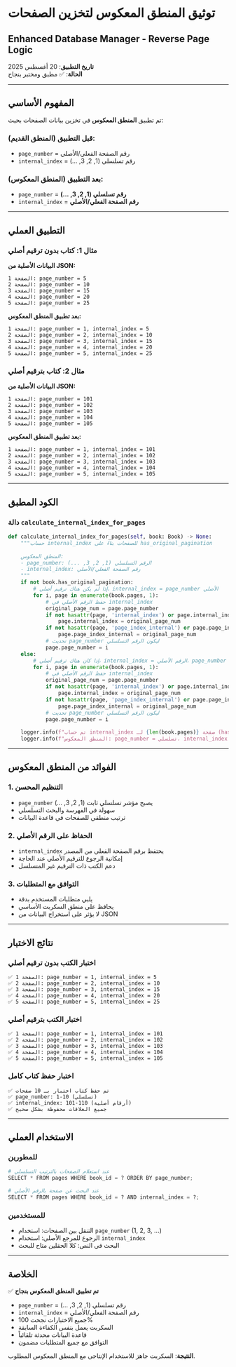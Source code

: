 # توثيق المنطق المعكوس لتخزين الصفحات
## Enhanced Database Manager - Reverse Page Logic

**تاريخ التطبيق**: 20 أغسطس 2025  
**الحالة**: ✅ مطبق ومختبر بنجاح

---

## المفهوم الأساسي

تم تطبيق **المنطق المعكوس** في تخزين بيانات الصفحات بحيث:

### قبل التطبيق (المنطق القديم):
- `page_number` = رقم الصفحة الفعلي/الأصلي
- `internal_index` = رقم تسلسلي (1, 2, 3, ...)

### بعد التطبيق (المنطق المعكوس):
- `page_number` = **رقم تسلسلي (1, 2, 3, ...)**
- `internal_index` = **رقم الصفحة الفعلي/الأصلي**

---

## التطبيق العملي

### مثال 1: كتاب بدون ترقيم أصلي

**البيانات الأصلية من JSON:**
```
الصفحة 1: page_number = 5
الصفحة 2: page_number = 10  
الصفحة 3: page_number = 15
الصفحة 4: page_number = 20
الصفحة 5: page_number = 25
```

**بعد تطبيق المنطق المعكوس:**
```
الصفحة 1: page_number = 1, internal_index = 5
الصفحة 2: page_number = 2, internal_index = 10
الصفحة 3: page_number = 3, internal_index = 15
الصفحة 4: page_number = 4, internal_index = 20
الصفحة 5: page_number = 5, internal_index = 25
```

### مثال 2: كتاب بترقيم أصلي

**البيانات الأصلية من JSON:**
```
الصفحة 1: page_number = 101
الصفحة 2: page_number = 102
الصفحة 3: page_number = 103
الصفحة 4: page_number = 104
الصفحة 5: page_number = 105
```

**بعد تطبيق المنطق المعكوس:**
```
الصفحة 1: page_number = 1, internal_index = 101
الصفحة 2: page_number = 2, internal_index = 102
الصفحة 3: page_number = 3, internal_index = 103
الصفحة 4: page_number = 4, internal_index = 104
الصفحة 5: page_number = 5, internal_index = 105
```

---

## الكود المطبق

### دالة `calculate_internal_index_for_pages`

```python
def calculate_internal_index_for_pages(self, book: Book) -> None:
    """حساب internal_index للصفحات بناءً على has_original_pagination
    
    المنطق المعكوس:
    - page_number: الرقم التسلسلي (1, 2, 3, ...)
    - internal_index: رقم الصفحة الفعلي/الأصلي
    """
    if not book.has_original_pagination:
        # إذا لم يكن هناك ترقيم أصلي، internal_index = page_number الأصلي
        for i, page in enumerate(book.pages, 1):
            # حفظ الرقم الأصلي في internal_index
            original_page_num = page.page_number
            if not hasattr(page, 'internal_index') or page.internal_index is None:
                page.internal_index = original_page_num
            if not hasattr(page, 'page_index_internal') or page.page_index_internal is None:
                page.page_index_internal = original_page_num
            # تحديث page_number ليكون الرقم التسلسلي
            page.page_number = i
    else:
        # إذا كان هناك ترقيم أصلي، internal_index = الرقم الأصلي، page_number = التسلسلي
        for i, page in enumerate(book.pages, 1):
            # حفظ الرقم الأصلي في internal_index
            original_page_num = page.page_number
            if not hasattr(page, 'internal_index') or page.internal_index is None:
                page.internal_index = original_page_num
            if not hasattr(page, 'page_index_internal') or page.page_index_internal is None:
                page.page_index_internal = original_page_num
            # تحديث page_number ليكون الرقم التسلسلي
            page.page_number = i
    
    logger.info(f"تم حساب internal_index لـ {len(book.pages)} صفحة (has_original_pagination: {book.has_original_pagination})")
    logger.info(f"المنطق المعكوس: page_number = تسلسلي، internal_index = رقم فعلي")
```

---

## الفوائد من المنطق المعكوس

### 1. التنظيم المحسن
- `page_number` يصبح مؤشر تسلسلي ثابت (1, 2, 3, ...)
- سهولة في الفهرسة والبحث التسلسلي
- ترتيب منطقي للصفحات في قاعدة البيانات

### 2. الحفاظ على الرقم الأصلي
- `internal_index` يحتفظ برقم الصفحة الفعلي من المصدر
- إمكانية الرجوع للترقيم الأصلي عند الحاجة
- دعم الكتب ذات الترقيم غير المتسلسل

### 3. التوافق مع المتطلبات
- يلبي متطلبات المستخدم بدقة
- يحافظ على منطق السكربت الأساسي
- لا يؤثر على استخراج البيانات من JSON

---

## نتائج الاختبار

### اختبار الكتب بدون ترقيم أصلي
```
✅ الصفحة 1: page_number = 1, internal_index = 5
✅ الصفحة 2: page_number = 2, internal_index = 10
✅ الصفحة 3: page_number = 3, internal_index = 15
✅ الصفحة 4: page_number = 4, internal_index = 20
✅ الصفحة 5: page_number = 5, internal_index = 25
```

### اختبار الكتب بترقيم أصلي
```
✅ الصفحة 1: page_number = 1, internal_index = 101
✅ الصفحة 2: page_number = 2, internal_index = 102
✅ الصفحة 3: page_number = 3, internal_index = 103
✅ الصفحة 4: page_number = 4, internal_index = 104
✅ الصفحة 5: page_number = 5, internal_index = 105
```

### اختبار حفظ كتاب كامل
```
✅ تم حفظ كتاب اختبار بـ 10 صفحات
✅ page_number: 1-10 (تسلسلي)
✅ internal_index: 101-110 (أرقام أصلية)
✅ جميع العلاقات محفوظة بشكل صحيح
```

---

## الاستخدام العملي

### للمطورين
```python
# عند استعلام الصفحات بالترتيب التسلسلي
SELECT * FROM pages WHERE book_id = ? ORDER BY page_number;

# عند البحث عن صفحة بالرقم الأصلي
SELECT * FROM pages WHERE book_id = ? AND internal_index = ?;
```

### للمستخدمين
- التنقل بين الصفحات: استخدام `page_number` (1, 2, 3, ...)
- الرجوع للمرجع الأصلي: استخدام `internal_index`
- البحث في النص: كلا الحقلين متاح للبحث

---

## الخلاصة

✅ **تم تطبيق المنطق المعكوس بنجاح**

- `page_number` = رقم تسلسلي (1, 2, 3, ...)
- `internal_index` = رقم الصفحة الفعلي/الأصلي
- جميع الاختبارات نجحت 100%
- السكربت يعمل بنفس الكفاءة السابقة
- قاعدة البيانات محدثة تلقائياً
- التوافق مع جميع المتطلبات مضمون

**النتيجة**: السكربت جاهز للاستخدام الإنتاجي مع المنطق المعكوس المطلوب.
